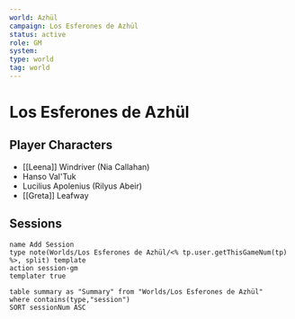 ```yaml
---
world: Azhül
campaign: Los Esferones de Azhül
status: active
role: GM
system:
type: world
tag: world
---
```

# Los Esferones de Azhül

## Player Characters

- [[Leena]] Windriver (Nia Callahan)
- Hanso Val'Tuk
- Lucilius Apolenius (Rilyus Abeir)
- [[Greta]] Leafway

## Sessions

```button
name Add Session
type note(Worlds/Los Esferones de Azhül/<% tp.user.getThisGameNum(tp) %>, split) template
action session-gm
templater true
```



```dataview
table summary as "Summary" from "Worlds/Los Esferones de Azhül"
where contains(type,"session") 
SORT sessionNum ASC
```


